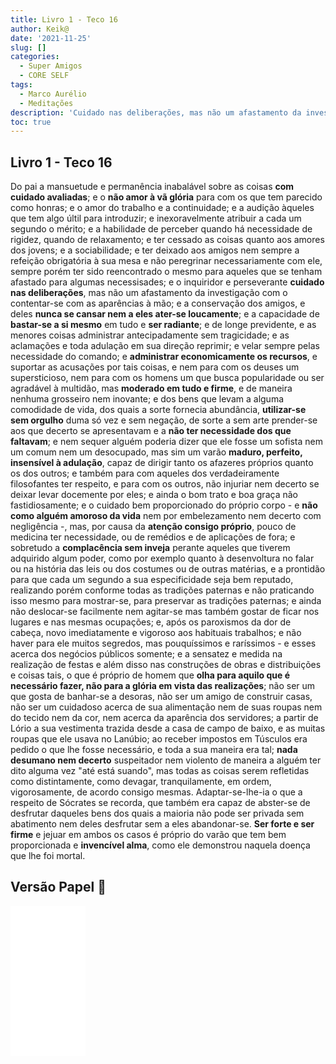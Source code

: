 ```yaml
---
title: Livro 1 - Teco 16
author: Keik@
date: '2021-11-25'
slug: []
categories:
  - Super Amigos
  - CORE SELF
tags:
  - Marco Aurélio
  - Meditações
description: 'Cuidado nas deliberações, mas não um afastamento da investigação com o contentar-se com as aparências à mão'
toc: true
---
```


## Livro 1 - Teco 16

Do pai a mansuetude e permanência inabalável sobre as coisas **com cuidado avaliadas**; e o **não amor à vã glória** para com os que tem parecido como honras; e o amor do trabalho e a continuidade; e a audição àqueles que tem algo últil para introduzir; e inexoravelmente atribuir a cada um segundo o mérito; e a habilidade de perceber quando há necessidade de rigidez, quando de relaxamento; e ter cessado as coisas quanto aos amores dos jovens; e a sociabilidade; e ter deixado aos amigos nem sempre a refeição obrigatória à sua mesa e não peregrinar necessariamente com ele, sempre porém ter sido reencontrado o mesmo para aqueles que se tenham afastado para algumas necessisades; e o inquiridor e perseverante **cuidado nas deliberações**, mas não um afastamento da investigação com o contentar-se com as aparências à mão; e a conservação dos amigos, e deles **nunca se cansar nem a eles ater-se loucamente**; e a capacidade de **bastar-se a si mesmo** em tudo e **ser radiante**; e de longe previdente, e as menores coisas administrar antecipadamente sem tragicidade; e as aclamações e toda adulação em sua direção reprimir; e velar sempre pelas necessidade do comando; e **administrar economicamente os recursos**, e suportar as acusações por tais coisas, e nem para com os deuses um supersticioso, nem para com os homens um que busca popularidade ou ser agradável à multidão, mas **moderado em tudo e firme**, e de maneira nenhuma grosseiro nem inovante; e dos bens que levam a alguma comodidade de vida, dos quais a sorte fornecia abundância, **utilizar-se sem orgulho** duma só vez e sem negação, de sorte a sem arte prender-se aos que decerto se apresentavam e a **não ter necessidade dos que faltavam**; e nem sequer alguém poderia dizer que ele fosse um sofista nem um comum nem um desocupado, mas sim um varão **maduro, perfeito, insensível à adulação**, capaz de dirigir tanto os afazeres próprios quanto os dos outros; e também para com aqueles dos verdadeiramente filosofantes ter respeito, e para com os outros, não injuriar nem decerto se deixar levar docemente por eles; e ainda o bom trato e boa graça não fastidiosamente; e o cuidado bem proporcionado do próprio corpo - e **não como alguém amoroso da vida** nem por embelezamento nem decerto com negligência -, mas, por causa da **atenção consigo próprio**, pouco de medicina ter necessidade, ou de remédios e de aplicações de fora; e sobretudo a **complacência sem inveja** perante aqueles que tiverem adquirido algum poder, como por exemplo quanto à desenvoltura no falar ou na história das leis ou dos costumes ou de outras matérias, e a prontidão para que cada um segundo a sua especificidade seja bem reputado, realizando porém conforme todas as tradições paternas e não praticando isso mesmo para mostrar-se, para preservar as tradições paternas; e ainda não deslocar-se facilmente nem agitar-se mas também gostar de ficar nos lugares e nas mesmas ocupações; e, após os paroxismos da dor de cabeça, novo imediatamente e vigoroso aos habituais trabalhos; e não haver para ele muitos segredos, mas pouquíssimos e raríssimos - e esses acerca dos negócios públicos somente; e a sensatez e medida na realização de festas e além disso nas construções de obras e distribuições e coisas tais, o que é próprio de homem que **olha para aquilo que é necessário fazer, não para a glória em vista das realizações**; não ser um que gosta de banhar-se a desoras, não ser um amigo de construir casas, não ser um cuidadoso acerca de sua alimentação nem de suas roupas nem do tecido nem da cor, nem acerca da aparência dos servidores; a partir de Lório a sua vestimenta trazida desde a casa de campo de baixo, e as muitas roupas que ele usava no Lanúbio; ao receber impostos em Túsculos era pedido o que lhe fosse necessário, e toda a sua maneira era tal; **nada desumano nem decerto** suspeitador nem violento de maneira a alguém ter dito alguma vez "até está suando", mas todas as coisas serem refletidas como distintamente, como devagar, tranquilamente, em ordem, vigorosamente, de acordo consigo mesmas. Adaptar-se-lhe-ia o que a respeito de Sócrates se recorda, que também era capaz de abster-se de desfrutar daqueles bens dos quais a maioria não pode ser privada sem abatimento nem deles desfrutar sem a eles abandonar-se. **Ser forte e ser firme** e jejuar em ambos os casos é próprio do varão que tem bem proporcionada e **invencível alma**, como ele demonstrou naquela doença que lhe foi mortal.


## Versão Papel :book:
<iframe style="width:120px;height:240px;" marginwidth="0" marginheight="0" scrolling="no" frameborder="0" src="//ws-na.amazon-adsystem.com/widgets/q?ServiceVersion=20070822&OneJS=1&Operation=GetAdHtml&MarketPlace=BR&source=ss&ref=as_ss_li_til&ad_type=product_link&tracking_id=mundodekeika-20&language=pt_BR&marketplace=amazon&region=BR&placement=B092FVY4BB&asins=B092FVY4BB&linkId=37c5ec14221f61f811029aa88b520891&show_border=true&link_opens_in_new_window=true"></iframe>
